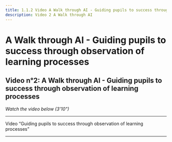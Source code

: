 ```yaml
---
title: 1.1.2 Video A Walk through AI - Guiding pupils to success through observation of learning processes
description: Video 2 A Walk through AI
---
```

# A Walk through AI - Guiding pupils to success through observation of learning processes
## Video n°2: A Walk through AI - Guiding pupils to success through observation of learning processes
*Watch the video below (3'10")*

----------

Video “Guiding pupils to success through observation of learning processes”

-----------
